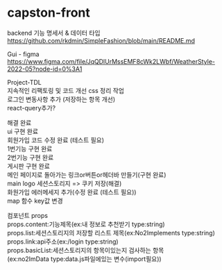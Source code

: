 # capston-front

backend 기능 명세서 & 데이터 타입
https://github.com/rkdmin/SimpleFashion/blob/main/README.md  
  
  
Gui - figma  
https://www.figma.com/file/JqQDlUrMssEMF8cWk2LWbf/WeatherStyle-2022-05?node-id=0%3A1


Project-TDL  
지속적인 리팩토링 및 코드 개선 
css 정리 작업  
로그인 변동사항 추가 (저장하는 항목 개선)  
react-query추가?  


해결 완료  
ui 구현 완료  
회원가입 코드 수정 완료 (테스트 필요)  
1번기능 구현 완료    
2번기능 구현 완료    
게시판 구현 완료       
메인 페이지로 돌아가는 링크or버튼or헤더바 만들기(구현 완료)    
main logo 세션스토리지 => 쿠키 저장(해결)    
화원가입 에러메세지 추가(수정 완료 (테스트 필요))      
map 함수 key값 변경 

컴포넌트 props   
props.content:기능제목(ex:내 정보로 추천받기 type:string)  
props.list:세션스토리지의 저장할 리스트 제목(ex:No2Implements type:string)  
props.link:api주소(ex:/login type:string)  
props.basicList:세션스토리지의 항목이있는지 검사하는 항목  
(ex:no2ImData type:data.js파일에있는 변수(import필요))    




